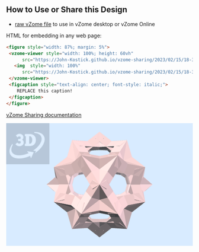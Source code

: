 
## How to Use or Share this Design

 - [raw vZome file](<https://raw.githubusercontent.com/John-Kostick/vzome-sharing/main/2023/02/15/18-34-46-6-Plane-interlinks-2/6-Plane-interlinks-2.vZome>) to use in vZome desktop or vZome Online
 
 HTML for embedding in any web page:
 ```html
<figure style="width: 87%; margin: 5%">
  <vzome-viewer style="width: 100%; height: 60vh"
       src="https://John-Kostick.github.io/vzome-sharing/2023/02/15/18-34-46-6-Plane-interlinks-2/6-Plane-interlinks-2.vZome" >
    <img  style="width: 100%"
       src="https://John-Kostick.github.io/vzome-sharing/2023/02/15/18-34-46-6-Plane-interlinks-2/6-Plane-interlinks-2.png" >
  </vzome-viewer>
  <figcaption style="text-align: center; font-style: italic;">
     REPLACE this caption!
  </figcaption>
</figure>
 ```

[vZome Sharing documentation](https://vzome.github.io/vzome/sharing.html#how-it-works)

![Image](<6-Plane-interlinks-2.png>)

